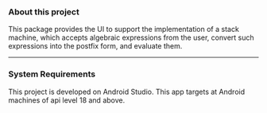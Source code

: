 ### About this project

This package provides the UI to support the implementation of a stack machine, which accepts algebraic expressions from the user, convert such expressions into the postfix form, and evaluate them.

----
### System Requirements

This project is developed on Android Studio.
This app targets at Android machines of api level 18 and above.
